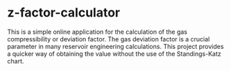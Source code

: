 # z-factor-calculator
This is a simple online application for the calculation of the gas compressibility or deviation factor. The gas deviation factor is a crucial parameter in many reservoir engineering calculations. This project provides a quicker way of obtaining the value without the use of the Standings-Katz chart. 

